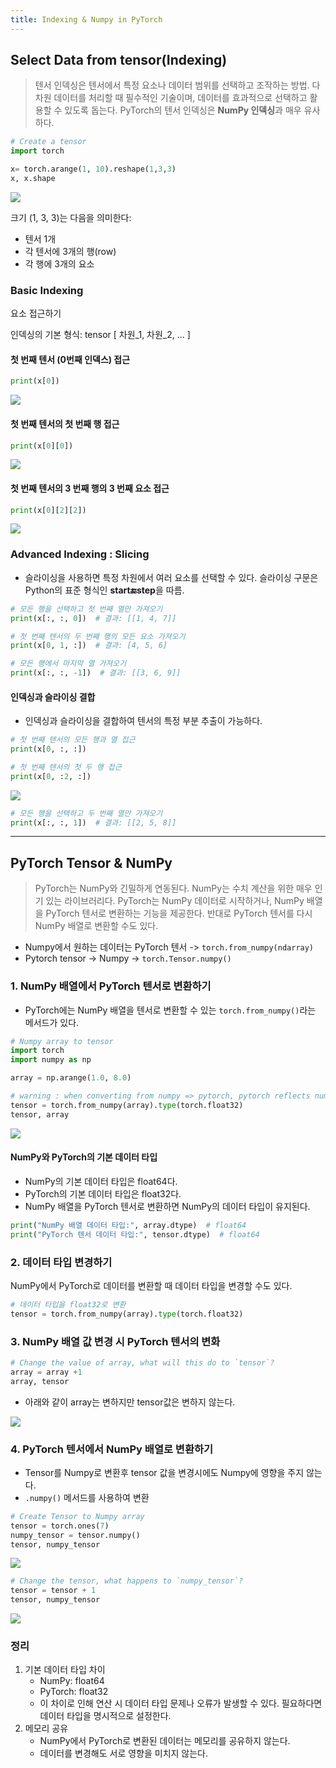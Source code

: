 ```yaml
---
title: Indexing & Numpy in PyTorch
---
```


## Select Data from tensor(Indexing)

> 텐서 인덱싱은 텐서에서 특정 요소나 데이터 범위를 선택하고 조작하는 방법. 다차원 데이터를 처리할 때 필수적인 기술이며, 데이터를 효과적으로 선택하고 활용할 수 있도록 돕는다.
> PyTorch의 텐서 인덱싱은 **NumPy 인덱싱**과 매우 유사하다.

```py
# Create a tensor
import torch

x= torch.arange(1, 10).reshape(1,3,3)
x, x.shape
```

![](https://velog.velcdn.com/images/looa0807/post/47137844-264e-4613-a632-ce760293ed2f/image.png)

크기 (1, 3, 3)는 다음을 의미한다:

- 텐서 1개
- 각 텐서에 3개의 행(row)
- 각 행에 3개의 요소

### Basic Indexing

요소 접근하기

인덱싱의 기본 형식: tensor [ 차원_1, 차원_2, ... ]

#### 첫 번째 텐서 (0번째 인덱스) 접근

```py
print(x[0])
```

![](https://velog.velcdn.com/images/looa0807/post/46050a7b-1047-4f11-bf50-c3a1a5a271c8/image.png)

#### 첫 번째 텐서의 첫 번째 행 접근

```py
print(x[0][0])
```

![](https://velog.velcdn.com/images/looa0807/post/e153ed90-3788-4ac8-8590-b87d0b1db619/image.png)

#### 첫 번째 텐서의 3 번째 행의 3 번째 요소 접근

```py
print(x[0][2][2])
```

![](https://velog.velcdn.com/images/looa0807/post/9935d01c-f302-413b-892c-8b887d9294b2/image.png)

### Advanced Indexing : Slicing

- 슬라이싱을 사용하면 특정 차원에서 여러 요소를 선택할 수 있다. 슬라이싱 구문은 Python의 표준 형식인 **start:end:step**을 따름.

```py
# 모든 행을 선택하고 첫 번째 열만 가져오기
print(x[:, :, 0])  # 결과: [[1, 4, 7]]

# 첫 번째 텐서의 두 번째 행의 모든 요소 가져오기
print(x[0, 1, :])  # 결과: [4, 5, 6]

# 모든 행에서 마지막 열 가져오기
print(x[:, :, -1])  # 결과: [[3, 6, 9]]
```

#### 인덱싱과 슬라이싱 결합

- 인덱싱과 슬라이싱을 결합하여 텐서의 특정 부분 추출이 가능하다.

```py
# 첫 번째 텐서의 모든 행과 열 접근
print(x[0, :, :])
```

```py
# 첫 번째 텐서의 첫 두 행 접근
print(x[0, :2, :])
```

![](https://velog.velcdn.com/images/looa0807/post/a5422ee2-8944-4c5a-bf85-7704ba84d2a6/image.png)

```py
# 모든 행을 선택하고 두 번째 열만 가져오기
print(x[:, :, 1])  # 결과: [[2, 5, 8]]
```

---

## PyTorch Tensor & NumPy

> PyTorch는 NumPy와 긴밀하게 연동된다. NumPy는 수치 계산을 위한 매우 인기 있는 라이브러리다. PyTorch는 NumPy 데이터로 시작하거나, NumPy 배열을 PyTorch 텐서로 변환하는 기능을 제공한다. 반대로 PyTorch 텐서를 다시 NumPy 배열로 변환할 수도 있다.

- Numpy에서 원하는 데이터는 PyTorch 텐서 -> `torch.from_numpy(ndarray)`
- Pytorch tensor -> Numpy -> `torch.Tensor.numpy()`

### 1. NumPy 배열에서 PyTorch 텐서로 변환하기

- PyTorch에는 NumPy 배열을 텐서로 변환할 수 있는 `torch.from_numpy()`라는 메서드가 있다.

```py
# Numpy array to tensor
import torch
import numpy as np

array = np.arange(1.0, 8.0)

# warning : when converting from numpy => pytorch, pytorch reflects numpy's default datatype of float64 unless specified otherwise
tensor = torch.from_numpy(array).type(torch.float32)
tensor, array
```

![](https://velog.velcdn.com/images/looa0807/post/4643dfa6-1af0-4833-8aaa-3cc9eba90347/image.png)

#### NumPy와 PyTorch의 기본 데이터 타입

- NumPy의 기본 데이터 타입은 float64다.
- PyTorch의 기본 데이터 타입은 float32다.
- NumPy 배열을 PyTorch 텐서로 변환하면 NumPy의 데이터 타입이 유지된다.

```py
print("NumPy 배열 데이터 타입:", array.dtype)  # float64
print("PyTorch 텐서 데이터 타입:", tensor.dtype)  # float64
```

### 2. 데이터 타입 변경하기

NumPy에서 PyTorch로 데이터를 변환할 때 데이터 타입을 변경할 수도 있다.

```py
# 데이터 타입을 float32로 변환
tensor = torch.from_numpy(array).type(torch.float32)
```

### 3. NumPy 배열 값 변경 시 PyTorch 텐서의 변화

```py
# Change the value of array, what will this do to `tensor`?
array = array +1
array, tensor
```

- 아래와 같이 array는 변하지만 tensor값은 변하지 않는다.

![](https://velog.velcdn.com/images/looa0807/post/52281e3f-7f02-42e2-a543-23f4fd1a5fb1/image.png)

### 4. PyTorch 텐서에서 NumPy 배열로 변환하기

- Tensor를 Numpy로 변환후 tensor 값을 변경시에도 Numpy에 영향을 주지 않는다.
- `.numpy()` 메서드를 사용하여 변환

```py
# Create Tensor to Numpy array
tensor = torch.ones(7)
numpy_tensor = tensor.numpy()
tensor, numpy_tensor
```

![](https://velog.velcdn.com/images/looa0807/post/481ed112-d3c0-45cf-a07c-cfeff84a7856/image.png)

```py
# Change the tensor, what happens to `numpy_tensor`?
tensor = tensor + 1
tensor, numpy_tensor
```

![](https://velog.velcdn.com/images/looa0807/post/36b5193b-d34a-4475-ba37-65aba547dcbc/image.png)

### 정리

1. 기본 데이터 타입 차이
   - NumPy: float64
   - PyTorch: float32
   - 이 차이로 인해 연산 시 데이터 타입 문제나 오류가 발생할 수 있다. 필요하다면 데이터 타입을 명시적으로 설정한다.
2. 메모리 공유
   - NumPy에서 PyTorch로 변환된 데이터는 메모리를 공유하지 않는다.
   - 데이터를 변경해도 서로 영향을 미치지 않는다.
